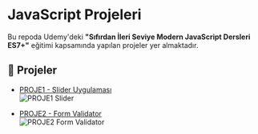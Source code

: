 # JavaScript Projeleri

Bu repoda Udemy'deki **"Sıfırdan İleri Seviye Modern JavaScript Dersleri ES7+"** eğitimi kapsamında yapılan projeler yer almaktadır.

## 📌 Projeler

- [PROJE1 - Slider Uygulaması](./PROJE1-SliderUygulamasi)  
  ![PROJE1 Slider](./images/proje1.png)

- [PROJE2 - Form Validator](./PROJE2-FormValidator)  
  ![PROJE2 Form Validator](./images/proje2.png)
